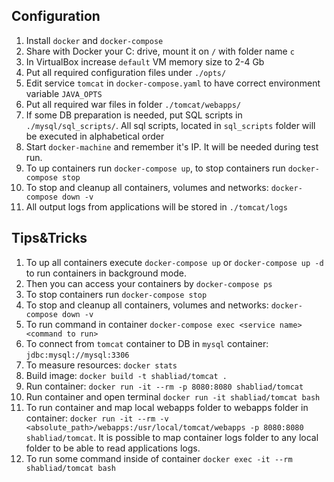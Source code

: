 ## Configuration
1. Install `docker` and `docker-compose`
2. Share with Docker your C: drive, mount it on `/` with folder name `c`
3. In VirtualBox increase `default` VM memory size to 2-4 Gb
3. Put all required configuration files under `./opts/`
4. Edit service `tomcat` in `docker-compose.yaml` to have correct environment variable `JAVA_OPTS`
5. Put all required war files in folder `./tomcat/webapps/`
6. If some DB preparation is needed, put SQL scripts in `./mysql/sql_scripts/`. All sql scripts, located in `sql_scripts` folder will be executed in alphabetical order
7. Start `docker-machine` and remember it's IP. It will be needed during test run.
7. To up containers run `docker-compose up`, to stop containers run `docker-compose stop`
8. To stop and cleanup all containers, volumes and networks: `docker-compose down -v`
9. All output logs from applications will be stored in `./tomcat/logs`

## Tips&Tricks

1. To up all containers execute `docker-compose up` or `docker-compose up -d` to run containers in background mode.
2. Then you can access your containers by `docker-compose ps`
3. To stop containers run `docker-compose stop`
4. To stop and cleanup all containers, volumes and networks: `docker-compose down -v`
5. To run command in container `docker-compose exec <service name> <command to run>`
6. To connect from `tomcat` container to DB in `mysql` container: `jdbc:mysql://mysql:3306`
7. To measure resources: `docker stats` 
1. Build image: `docker build -t shabliad/tomcat .`
2. Run container: `docker run -it --rm -p 8080:8080 shabliad/tomcat`
3. Run container and open terminal `docker run -it shabliad/tomcat bash`
4. To run container and map local webapps folder to webapps folder in container: `docker run -it --rm -v <absolute_path>/webapps:/usr/local/tomcat/webapps -p 8080:8080 shabliad/tomcat`. It is possible to map container logs folder to any local folder to be able to read applications logs.
5. To run some command inside of container `docker exec -it --rm shabliad/tomcat bash`